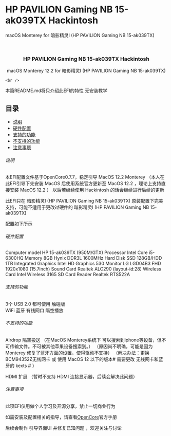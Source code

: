 # HP PAVILION Gaming NB 15-ak039TX Hackintosh
 macOS  Monterey for 暗影精灵I (HP PAVILION Gaming NB 15-ak039TX)


<!-- PROJECT SHIELDS -->

<!-- PROJECT LOGO -->
<br />

<p align="center">
  <a href="https://github.com/cauoss4/HP-PAVILION-Gaming-NB-15-ak039TX-Hackintosh/">

  </a>

  <h3 align="center">HP PAVILION Gaming NB 15-ak039TX Hackintosh</h3>
  <p align="center">
    macOS  Monterey 12.2 for 暗影精灵I (HP PAVILION Gaming NB 15-ak039TX)
   
    <br />

  </p>

</p>


 本篇README.md将只介绍此EFI的特性 无安装教学
 
## 目录
- [说明](#说明)
- [硬件配置](#硬件配置) 
- [支持的功能](#支持的功能)
- [不支持的功能](#不支持的功能)
- [注意事项](#注意事项)



###### 说明
本EFI配置文件基于OpenCore0.7.7，稳定引导 MacOS 12.2 Monterey
（本人在此EFI引导下先安装 MacOS 后使用系统官方更新至 MacOS 12.2 ，理论上支持直接安装 MacOS 12.2 ）
以后若继续使用 Hackintosh 的话会继续进行后续的更新

此EFI只在 暗影精灵I (HP PAVILION Gaming NB 15-ak039TX) 原装配置下完美支持，可能不适用于更改过硬件的 暗影精灵I (HP PAVILION Gaming NB 15-ak039TX)

配置如下所示


###### 硬件配置

Computer model	           HP 15-ak039TX (950M/GTX)
Processor	                Intel Core i5-6300HQ
Memory	                   8GB Hynix DDR3L 1600MHz
Hard Disk	                SSD 128GB/HDD 1TB
Integrated Graphics	      Intel HD Graphics 530
Monitor                  	LG LGD04B3 FHD 1920x1080 (15.7inch)
Sound Card               	Realtek ALC290 (layout-id:28)
Wireless Card            	Intel Wireless 3165
SD Card Reader	           Realtek RTS522A


###### 支持的功能

3个 USB 2.0 都可使用
触碰版    
WiFi
蓝牙
有线网口
隔空播放



###### 不支持的功能

Airdrop 隔空投送
（在MacOS Monterey系统下 可以搜索到iphone等设备，但不可传输文件。不可被其他苹果设备搜索到。）
（原因尚不明确，可能是因为 Monterey 修复了蓝牙方面的设置，使得驱动不支持）
（解决办法：更换BCM94352Z无线网卡 或 使用 MacOS 12 以下的版本# 需要更改 无线网卡和蓝牙的 kexts # ）


HDMI 扩展 
（暂时不支持 HDMI 连接显示器，后续会解决此问题）


###### 注意事项

此项EFI仅用做个人学习及开源分享，禁止一切商业行为

如需安装及配置相关的指导，请查看[OpenCore](https://dortania.github.io/OpenCore-Install-Guide)官方手册

后续会制作 引导界面UI 并修复已知问题 ，欢迎关注与讨论














